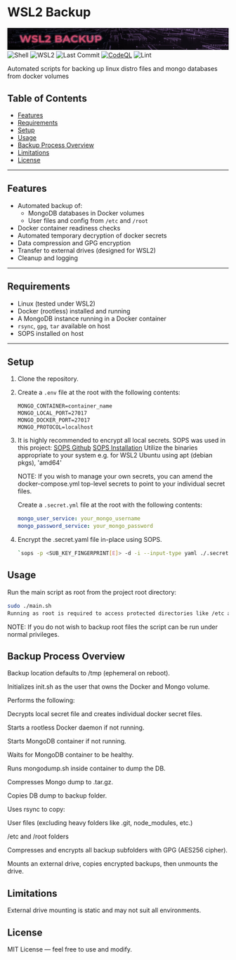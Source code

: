 # WSL2 Backup

![Repository Banner](repo_banner.jpg)
![Shell](https://img.shields.io/badge/language-shell-blue)
![WSL2](https://img.shields.io/badge/Platform-WSL2-blueviolet)
![Last Commit](https://img.shields.io/github/last-commit/SStranks/linux-backup)
[![CodeQL](https://github.com/SStranks/linux-backup/actions/workflows/github-code-scanning/codeql/badge.svg)](https://github.com/SStranks/linux-backup/actions/workflows/github-code-scanning/codeql)
![Lint](https://github.com/SStranks/linux-backup/actions/workflows/lint.yaml/badge.svg)

Automated scripts for backing up linux distro files and mongo databases from docker volumes

## Table of Contents

- [Features](#features)
- [Requirements](#requirements)
- [Setup](#setup)
- [Usage](#usage)
- [Backup Process Overview](#backup-process-overview)
- [Limitations](#limitations)
- [License](#license)

---

## Features

- Automated backup of:
  - MongoDB databases in Docker volumes
  - User files and config from `/etc` and `/root`
- Docker container readiness checks
- Automated temporary decryption of docker secrets
- Data compression and GPG encryption
- Transfer to external drives (designed for WSL2)
- Cleanup and logging

---

## Requirements

- Linux (tested under WSL2)
- Docker (rootless) installed and running
- A MongoDB instance running in a Docker container
- `rsync`, `gpg`, `tar` available on host
- SOPS installed on host

---

## Setup

1. Clone the repository.
2. Create a `.env` file at the root with the following contents:

   ```env
   MONGO_CONTAINER=container_name
   MONGO_LOCAL_PORT=27017
   MONGO_DOCKER_PORT=27017
   MONGO_PROTOCOL=localhost
   ```

3. It is highly recommended to encrypt all local secrets. SOPS was used in this project:
   [SOPS Github](https://github.com/getsops/sops)
   [SOPS Installation](https://github.com/getsops/sops/releases)
   Utilize the binaries appropriate to your system e.g. for WSL2 Ubuntu using apt (debian pkgs), 'amd64'

   NOTE: If you wish to manage your own secrets, you can amend the docker-compose.yml top-level secrets to point to your individual secret files.

   Create a `.secret.yml` file at the root with the following contents:

   ```yaml
   mongo_user_service: your_mongo_username
   mongo_password_service: your_mongo_password
   ```

4. Encrypt the .secret.yaml file in-place using SOPS.

   ```bash
   `sops -p <SUB_KEY_FINGERPRINT[E]> -d -i --input-type yaml ./.secret.yaml`
   ```

## Usage

Run the main script as root from the project root directory:

```bash
sudo ./main.sh
Running as root is required to access protected directories like /etc and /root.
```

NOTE: If you do not wish to backup root files the script can be run under normal privileges.

## Backup Process Overview

Backup location defaults to /tmp (ephemeral on reboot).

Initializes init.sh as the user that owns the Docker and Mongo volume.

Performs the following:

Decrypts local secret file and creates individual docker secret files.

Starts a rootless Docker daemon if not running.

Starts MongoDB container if not running.

Waits for MongoDB container to be healthy.

Runs mongodump.sh inside container to dump the DB.

Compresses Mongo dump to .tar.gz.

Copies DB dump to backup folder.

Uses rsync to copy:

User files (excluding heavy folders like .git, node_modules, etc.)

/etc and /root folders

Compresses and encrypts all backup subfolders with GPG (AES256 cipher).

Mounts an external drive, copies encrypted backups, then unmounts the drive.

## Limitations

External drive mounting is static and may not suit all environments.

## License

MIT License — feel free to use and modify.
